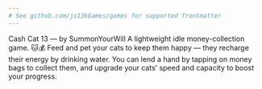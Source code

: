 ```yaml
---
# See github.com/js13kGames/games for supported frontmatter
---
```

Cash Cat 13 — by SummonYourWill A lightweight idle money-collection game. 🐱💰 Feed and pet your cats to keep them happy — they recharge their energy by drinking water. You can lend a hand by tapping on money bags to collect them, and upgrade your cats’ speed and capacity to boost your progress.